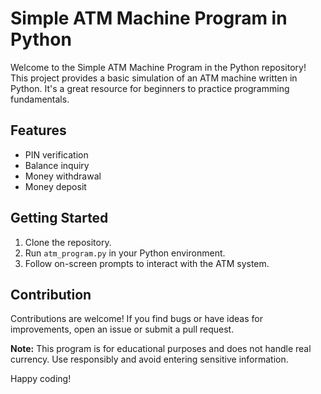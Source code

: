 # Simple ATM Machine Program in Python

Welcome to the Simple ATM Machine Program in the Python repository! This project provides a basic simulation of an ATM machine written in Python. It's a great resource for beginners to practice programming fundamentals.

## Features
- PIN verification
- Balance inquiry
- Money withdrawal
- Money deposit

## Getting Started
1. Clone the repository.
2. Run `atm_program.py` in your Python environment.
3. Follow on-screen prompts to interact with the ATM system.

## Contribution
Contributions are welcome! If you find bugs or have ideas for improvements, open an issue or submit a pull request.

**Note:** This program is for educational purposes and does not handle real currency. Use responsibly and avoid entering sensitive information.

Happy coding!

